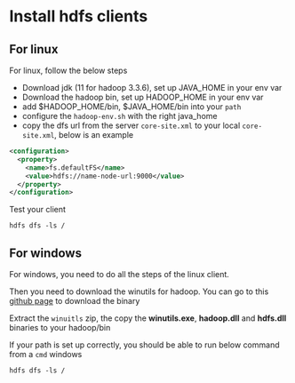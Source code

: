 # Install hdfs clients

## For linux

For linux, follow the below steps

- Download jdk (11 for hadoop 3.3.6), set up JAVA_HOME in your env var
- Download the hadoop bin, set up HADOOP_HOME in your env var
- add $HADOOP_HOME/bin, $JAVA_HOME/bin into your `path`
- configure the `hadoop-env.sh` with the right java_home
- copy the dfs url from the server `core-site.xml` to your local `core-site.xml`, below is an example

```xml
<configuration>
  <property>
    <name>fs.defaultFS</name>
    <value>hdfs://name-node-url:9000</value>
  </property>
</configuration>
```

Test your client

```shell
hdfs dfs -ls /
```

## For windows

For windows, you need to do all the steps of the linux client.

Then you need to download the winutils for hadoop. You can go to this [github page](https://github.com/cdarlint/winutils) to download the binary

Extract the `winuitls` zip, the copy the **winutils.exe**, **hadoop.dll** and **hdfs.dll** binaries to your hadoop/bin

If your path is set up correctly, you should be able to run below command from a `cmd` windows

```shell
hdfs dfs -ls /
```